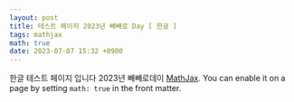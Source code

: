 ```yaml
---
layout: post
title: 테스트 페이지 2023년 빼빼로 Day [ 한글 ]
tags: mathjax
math: true
date: 2023-07-07 15:32 +0900
---
```

한글 테스트 페이지 입니다 2023년  빼빼로데이 [MathJax](https://www.mathjax.org/). You can enable it on a page by setting `math: true` in the front matter.



